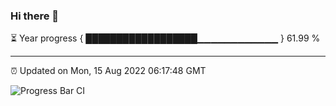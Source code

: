 ### Hi there 👋

⏳ Year progress { ██████████████████▁▁▁▁▁▁▁▁▁▁▁▁ } 61.99 %

---

⏰ Updated on Mon, 15 Aug 2022 06:17:48 GMT

![Progress Bar CI](https://github.com/liununu/liununu/workflows/Progress%20Bar%20CI/badge.svg)
